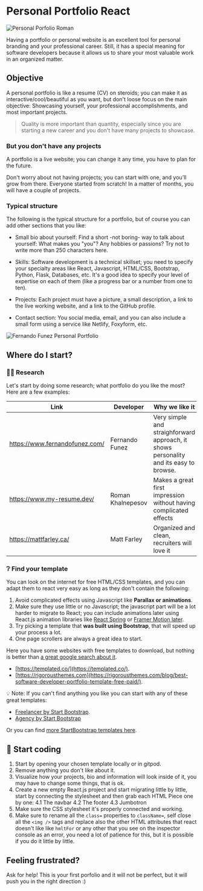 # Personal Portfolio React

![Personal Porfolio Roman](https://github.com/breatheco-de/exercise-personal-portfolio-react/blob/main/preview.gif)

Having a portfolio or personal website is an excellent tool for personal branding and your professional career. Still, it has a special meaning for software developers because it allows us to share your most valuable work in an organized matter.

## Objective

A personal portfolio is like a resume (CV) on steroids; you can make it as interactive/cool/beautiful as you want, but don't loose focus on the main objective: Showcasing yourself, your professional accomplishments, and most important projects.

> Quality is more important than quantity, especially since you are starting a new career and you don't have many projects to showcase.

### But you don't have any projects

A portfolio is a live website; you can change it any time, you have to plan for the future. 

Don't worry about not having projects; you can start with one, and you'll grow from there. Everyone started from scratch! In a matter of months, you will have a couple of projects.

### Typical structure

The following is the typical structure for a portfolio, but of course you can add other sections that you like:

- Small bio about yourself: Find a short -not boring- way to talk about yourself: What makes you "you"? Any hobbies or passions? Try not to write more than 250 characters here.

- Skills: Software development is a technical skillset; you need to specify your specialty areas like React, Javascript, HTML/CSS, Bootstrap, Python, Flask, Databases, etc. It's a good idea to specify your level of expertise on each of them (like a progress bar or a number from one to ten).

- Projects: Each project must have a picture, a small description, a link to the live working website, and a link to the GitHub profile.

- Contact section: You social media, email, and you can also include a small form using a service like Netlify, Foxyform, etc.

![Fernando Funez Personal Portfolio](https://github.com/breatheco-de/exercise-personal-portfolio-react/blob/main/fernando-funez.png?raw=true)

## Where do I start?

### 👩‍🔬 Research

Let's start by doing some research; what portfolio do you like the most? Here are a few examples: 

| Link                            | Developer         | Why we like it                                                                        |
| ------------------------------- | ---------------   | ------------------------------------------------------------------------------------- |
| https://www.fernandofunez.com/  | Fernando Funez    | Very simple and straighforward approach, it shows personality and its easy to browse. |
| https://www.my-resume.dev/      | Roman Khalnepesov | Makes a great first impression without having complicated effects                     |
| https://mattfarley.ca/          | Matt Farley       | Organized and clean, recruiters will love it                                          |


### ❔ Find your template

You can look on the internet for free HTML/CSS templates, and you can adapt them to react very easy as long as they don't contain the following:

1. Avoid complicated effects using Javascript like **Parallax or animations**.
2. Make sure they use little or no Javascript; the javascript part will be a lot harder to migrate to React; you can include animations later using React.js animation libraries like [React Spring](https://www.react-spring.io/docs/hooks/examples) or [Framer Motion later](https://www.framer.com/motion/).
3. Try picking a template that **was built using Bootstrap**, that will speed up your process a lot.
4. One page scrollers are always a great idea to start.

Here you have some websites with free templates to download, but nothing is better than [a great google search about it](https://www.google.com/search?q=html+templates+portfolio+software+developer).

- [https://templated.co/](https://templated.co/).
- [https://rigorousthemes.com](https://rigorousthemes.com/blog/best-software-developer-portfolio-template-free-paid/).

💡 Note: If you can't find anything you like you can start with any of these great templates:

- [Freelancer by Start Bootstrap](https://startbootstrap.com/theme/freelancer).
- [Agency by Start Bootstrap](https://startbootstrap.com/theme/agency)

Or you can find [more StartBootstrap templates here](https://startbootstrap.com/themes?showAngular=false&showVue=false&showPro=false).

## 📝 Start coding

1. Start by opening your chosen template locally or in gitpod.
2. Remove anything you don't like about it.
3. Visualize how your projects, bio and information will look inside of it, you may have to change some things, that is ok.
4. Create a new empty React.js project and start migrating little by little, start by connecting the stylesheet and then grab each HTML Piece one by one:
  4.1 The navbar
  4.2 The footer
  4.3 Jumbotron
5. Make sure the CSS stylesheet it's properly connected and working.
6. Make sure to rename all the `class=` properties to `className=`, self close all the `<img />` tags and replace also the other HTML attributes that react doesn't like like `hmltFor` or any other that you see on the inspector console as an error, you need a lot of patience for this, but it is possible if you do it little by little.

## Feeling frustrated?

Ask for help! This is your first porfolio and it will not be perfect, but it will push you in the right direction :)
